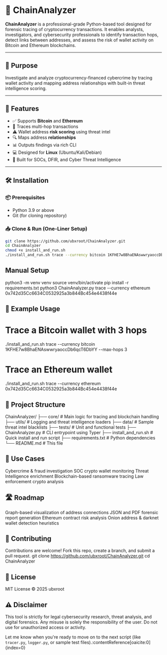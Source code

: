 # 🔗 ChainAnalyzer

**ChainAnalyzer** is a professional-grade Python-based tool designed for forensic tracing of cryptocurrency transactions. It enables analysts, investigators, and cybersecurity professionals to identify transaction hops, detect links between addresses, and assess the risk of wallet activity on Bitcoin and Ethereum blockchains.

---

## 🎯 Purpose

Investigate and analyze cryptocurrency-financed cybercrime by tracing wallet activity and mapping address relationships with built-in threat intelligence scoring.

---

## 🚀 Features

- ✅ Supports **Bitcoin** and **Ethereum**
- 🔁 Traces multi-hop transactions
- ⚠️ Wallet address **risk scoring** using threat intel
- 🔍 Maps address **relationships**
- 📊 Outputs findings via rich CLI
- 💻 Designed for **Linux** (Ubuntu/Kali/Debian)
- 🔐 Built for SOCs, DFIR, and Cyber Threat Intelligence

---

## 🛠️ Installation

### 📦 Prerequisites

- Python 3.9 or above
- Git (for cloning repository)

### 📥 Clone & Run (One-Liner Setup)

```bash
git clone https://github.com/ubxroot/ChainAnalyzer.git
cd ChainAnalyzer
chmod +x install_and_run.sh
./install_and_run.sh trace --currency bitcoin 1KFHE7w8BhaENAswwryaoccDb6qcT6DbYY
```

## Manual Setup

python3 -m venv venv
source venv/bin/activate
pip install -r requirements.txt
python3 ChainAnalyzer.py trace --currency ethereum 0x742d35Cc6634C0532925a3b844Bc454e4438f44e

## 🧪 Example Usage

# Trace a Bitcoin wallet with 3 hops
./install_and_run.sh trace --currency bitcoin 1KFHE7w8BhaENAswwryaoccDb6qcT6DbYY --max-hops 3

# Trace an Ethereum wallet
./install_and_run.sh trace --currency ethereum 0x742d35Cc6634C0532925a3b844Bc454e4438f44e

## 📁 Project Structure

ChainAnalyzer/
├── core/               # Main logic for tracing and blockchain handling
├── utils/              # Logging and threat intelligence loaders
├── data/               # Sample threat intel blacklists
├── tests/              # Unit and functional tests
├── ChainAnalyzer.py    # CLI entrypoint using Typer
├── install_and_run.sh  # Quick install and run script
├── requirements.txt    # Python dependencies
└── README.md           # This file

## 🔐 Use Cases
Cybercrime & fraud investigation
SOC crypto wallet monitoring
Threat Intelligence enrichment
Blockchain-based ransomware tracing
Law enforcement crypto analysis

## 🛣️ Roadmap
Graph-based visualization of address connections
JSON and PDF forensic report generation
Ethereum contract risk analysis
Onion address & darknet wallet detection heuristics

## 🤝 Contributing
Contributions are welcome! Fork this repo, create a branch, and submit a pull request.
git clone https://github.com/ubxroot/ChainAnalyzer.git
cd ChainAnalyzer

## 🧾 License
MIT License © 2025 ubxroot

## ⚠️ Disclaimer
This tool is strictly for legal cybersecurity research, threat analysis, and digital forensics. Any misuse is solely the responsibility of the user. Do not use for unauthorized access or activity.

Let me know when you're ready to move on to the next script (like `tracer.py`, `logger.py`, or sample test files). ​:contentReference[oaicite:0]{index=0}​
